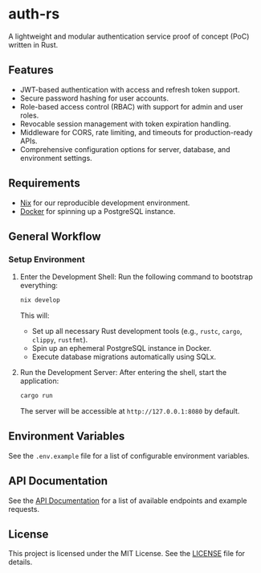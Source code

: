 # auth-rs

A lightweight and modular authentication service proof of concept (PoC) written in Rust.

## Features

- JWT-based authentication with access and refresh token support.
- Secure password hashing for user accounts.
- Role-based access control (RBAC) with support for admin and user roles.
- Revocable session management with token expiration handling.
- Middleware for CORS, rate limiting, and timeouts for production-ready APIs.
- Comprehensive configuration options for server, database, and environment settings.

## Requirements

- [Nix](https://determinate.systems/nix-installer/) for our reproducible development environment.
- [Docker](https://www.docker.com/) for spinning up a PostgreSQL instance.

## General Workflow

### Setup Environment

1. Enter the Development Shell:
   Run the following command to bootstrap everything:

   ```bash
   nix develop
   ```

   This will:

   - Set up all necessary Rust development tools (e.g., `rustc`, `cargo`, `clippy`, `rustfmt`).
   - Spin up an ephemeral PostgreSQL instance in Docker.
   - Execute database migrations automatically using SQLx.

2. Run the Development Server:
   After entering the shell, start the application:

   ```bash
   cargo run
   ```

   The server will be accessible at `http://127.0.0.1:8080` by default.

## Environment Variables

See the `.env.example` file for a list of configurable environment variables.

## API Documentation

See the [API Documentation](docs/API.md) for a list of available endpoints and example requests.

## License

This project is licensed under the MIT License. See the [LICENSE](LICENSE) file for details.
